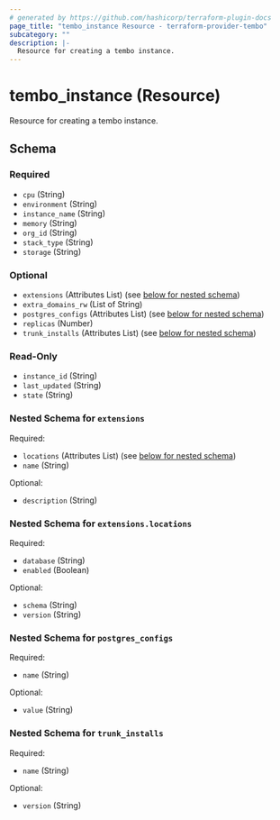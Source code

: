 ```yaml
---
# generated by https://github.com/hashicorp/terraform-plugin-docs
page_title: "tembo_instance Resource - terraform-provider-tembo"
subcategory: ""
description: |-
  Resource for creating a tembo instance.
---
```


# tembo_instance (Resource)

Resource for creating a tembo instance.



<!-- schema generated by tfplugindocs -->
## Schema

### Required

- `cpu` (String)
- `environment` (String)
- `instance_name` (String)
- `memory` (String)
- `org_id` (String)
- `stack_type` (String)
- `storage` (String)

### Optional

- `extensions` (Attributes List) (see [below for nested schema](#nestedatt--extensions))
- `extra_domains_rw` (List of String)
- `postgres_configs` (Attributes List) (see [below for nested schema](#nestedatt--postgres_configs))
- `replicas` (Number)
- `trunk_installs` (Attributes List) (see [below for nested schema](#nestedatt--trunk_installs))

### Read-Only

- `instance_id` (String)
- `last_updated` (String)
- `state` (String)

<a id="nestedatt--extensions"></a>
### Nested Schema for `extensions`

Required:

- `locations` (Attributes List) (see [below for nested schema](#nestedatt--extensions--locations))
- `name` (String)

Optional:

- `description` (String)

<a id="nestedatt--extensions--locations"></a>
### Nested Schema for `extensions.locations`

Required:

- `database` (String)
- `enabled` (Boolean)

Optional:

- `schema` (String)
- `version` (String)



<a id="nestedatt--postgres_configs"></a>
### Nested Schema for `postgres_configs`

Required:

- `name` (String)

Optional:

- `value` (String)


<a id="nestedatt--trunk_installs"></a>
### Nested Schema for `trunk_installs`

Required:

- `name` (String)

Optional:

- `version` (String)
